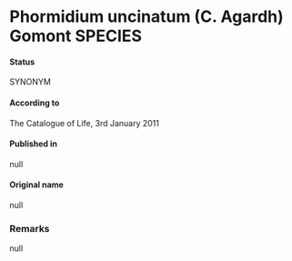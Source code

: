 # Phormidium uncinatum (C. Agardh) Gomont SPECIES

#### Status
SYNONYM

#### According to
The Catalogue of Life, 3rd January 2011

#### Published in
null

#### Original name
null

### Remarks
null